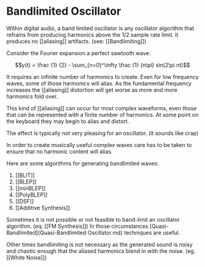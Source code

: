 # Bandlimited Oscillator
Within digital audio, a band limited oscillator is any oscillator algorithm that refrains from producing harmonics above the 1/2 sample rate limit. It produces no [[aliasing]] artifacts. (see: [[Bandlimiting]])

Consider the Fourier expansion a perfect sawtooth wave:

$$y(t) = \frac {1} {2} - \sum_{n=0}^\infty \frac {1} {n\pi} sin(2\pi nt)$$

It requires an infinite number of harmonics to create. Even for low frequency waves, some of those harmonics will alias. As the fundamental frequency increases the [[aliasing]] distortion will get worse as more and more harmonics fold over.

This kind of [[aliasing]] can occur for most complex waveforms, even those that can be represented with a finite number of harmonics. At some point on the keyboard they may begin to alias and distort.

The effect is typically not very pleasing for an oscillator. (it sounds like crap)

In order to create musically useful complex waves care has to be taken to ensure that no harmonic content will alias.

Here are some algorithms for generating bandlimited waves:
1. [[BLIT]]
2. [[BLEP]]
3. [[minBLEP]]
4. [[PolyBLEP]]
5. [[DSF]]
6. [[Additive Synthesis]]

Sometimes it is not possible or not feasible to band-limit an oscillator algorithm. (eq. [[FM Synthesis]]) In those circumstances [Quasi-Bandlimited](Quasi-Bandlimited Oscillator.md) techniques are useful. 

Other times bandlimiting is not necessary as the generated sound is noisy and chaotic enough that the aliased harmonics blend in with the noise. (eg. [[White Noise]])